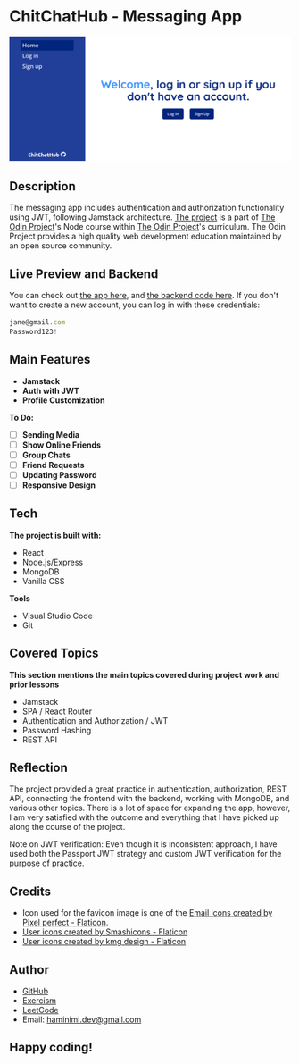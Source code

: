 # ChitChatHub - Messaging App
![Screenshot of the ChitChatHub app.](/screenshot.png)
## Description
The messaging app includes authentication and authorization functionality using JWT, following Jamstack architecture. [The project](https://www.theodinproject.com/lessons/nodejs-messaging-app) is a part of [The Odin Project](https://www.theodinproject.com/dashboard)'s Node course within [The Odin Project](https://www.theodinproject.com/dashboard)'s curriculum. The Odin Project provides a high quality web development education maintained by an open source community.
## Live Preview and Backend
You can check out [the app here](https://messaging-app-rosy.vercel.app/), and [the backend code here](https://github.com/Haminimi/messaging-app-backend). 
If you don't want to create a new account, you can log in with these credentials: 
```js
jane@gmail.com
Password123!
```
## Main Features
- **Jamstack**
- **Auth with JWT**
- **Profile Customization**

**To Do:**
- [ ] **Sending Media**
- [ ] **Show Online Friends**
- [ ] **Group Chats**
- [ ] **Friend Requests**
- [ ] **Updating Password**
- [ ] **Responsive Design**
## Tech
**The project is built with:**
- React
- Node.js/Express
- MongoDB
- Vanilla CSS

**Tools**
- Visual Studio Code
- Git
## Covered Topics
**This section mentions the main topics covered during project work and prior lessons**
- Jamstack
- SPA / React Router
- Authentication and Authorization / JWT
- Password Hashing
- REST API
## Reflection
The project provided a great practice in authentication, authorization, REST API, connecting the frontend with the backend, working with MongoDB, and various other topics. There is a lot of space for expanding the app, however, I am very satisfied with the outcome and everything that I have picked up along the course of the project.

Note on JWT verification: Even though it is inconsistent approach, I have used both the Passport JWT strategy and custom JWT verification for the purpose of practice.
<!-- Inactive -->
## Credits
- Icon used for the favicon image is one of the [Email icons created by Pixel perfect - Flaticon](https://www.flaticon.com/free-icons/email).
- [User icons created by Smashicons - Flaticon](https://www.flaticon.com/free-icons/user)
- [User icons created by kmg design - Flaticon](https://www.flaticon.com/free-icons/user)
## Author
- [GitHub](https://github.com/Haminimi)
- [Exercism](https://exercism.org/profiles/Haminimi)
- [LeetCode](https://leetcode.com/Haminimi/)
- Email: haminimi.dev@gmail.com
## Happy coding!

